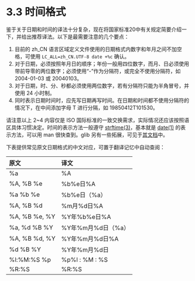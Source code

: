 # 3.3 时间格式

鉴于关于日期和时间的译法十分复杂，现在将国家标准20中有关规定简要介绍一下，并给出推荐译法。以下是最需要注意的几个要点：

1. 目前的 zh_CN 语言区域定义文件使用的日期格式内数字和年月之间不加空格，可使用 `LC_ALL=zh_CN.UTF-8 date +%c` 确认。
2. 对于日期，必须按照年月日的顺序；年份一般用四位数字，而月、日必须使用带前导零的两位数字；必须使用“-”作为分隔符，或完全不使用分隔符，如 2004-01-03 或 20040103。
3. 对于日期，时、分、秒都必须使用两位数字，若有分隔符只能为半角冒号，并使用 24 小时制。
4. 同时表示日期时间时，应先写日期再写时间。在日期和时间都不使用分隔符的情况下，在中间添加字母 T 进行分隔，如 19850412T101530。

请注意以上 2~4 内容仅是 ISO 国际标准的一致交换需求，实际情况还应该按照语区具体习惯决定。时间的表示方法一般遵守 [strftime(3)](http://pubs.opengroup.org/onlinepubs/9699919799/functions/strftime.html)，基本就是 [date(1)](http://pubs.opengroup.org/onlinepubs/9699919799/utilities/date.html) 的表示方法，可以用 man 很快查到。glib 另有一些拓展，可见于[其文档](https://developer.gnome.org/glib/stable/glib-GDateTime.html#g-date-time-format)中。

下表提供常见原文日期格式的中文对应，可置于翻译记忆中自动查阅：

|原文|译文|
|:-|:-|
|%a|%A|
|%A, %B %e|%b%e日%A|
|%a %b %e|%b%e日（%a）|
|%A, %B %d|%m月%d日%A|
|%A, %B %e, %Y|%Y年%b%e日%A|
|%a, %d %B %Y|%Y年%m月%d日（%a）|
|%A, %B %d, %Y|%Y年%m月%d日%A|
|%d %B %Y|%Y年%m月%d日|
|%l:%M:%S %p|%p%l : %M : %S|
|%R:%S|%R:%S|
